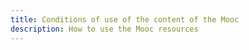 ```yaml
---
title: Conditions of use of the content of the Mooc
description: How to use the Mooc resources
---
```

